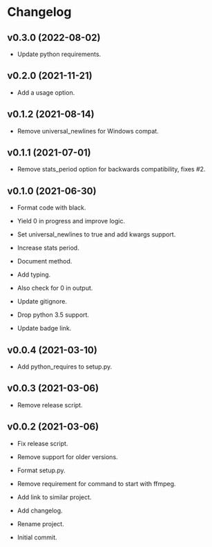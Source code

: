 # Changelog


## v0.3.0 (2022-08-02)

* Update python requirements.


## v0.2.0 (2021-11-21)

* Add a usage option.


## v0.1.2 (2021-08-14)

* Remove universal_newlines for Windows compat.


## v0.1.1 (2021-07-01)

* Remove stats_period option for backwards compatibility, fixes #2.


## v0.1.0 (2021-06-30)

* Format code with black.

* Yield 0 in progress and improve logic.

* Set universal_newlines to true and add kwargs support.

* Increase stats period.

* Document method.

* Add typing.

* Also check for 0 in output.

* Update gitignore.

* Drop python 3.5 support.

* Update badge link.


## v0.0.4 (2021-03-10)

* Add python_requires to setup.py.


## v0.0.3 (2021-03-06)

* Remove release script.


## v0.0.2 (2021-03-06)

* Fix release script.

* Remove support for older versions.

* Format setup.py.

* Remove requirement for command to start with ffmpeg.

* Add link to similar project.

* Add changelog.

* Rename project.

* Initial commit.


